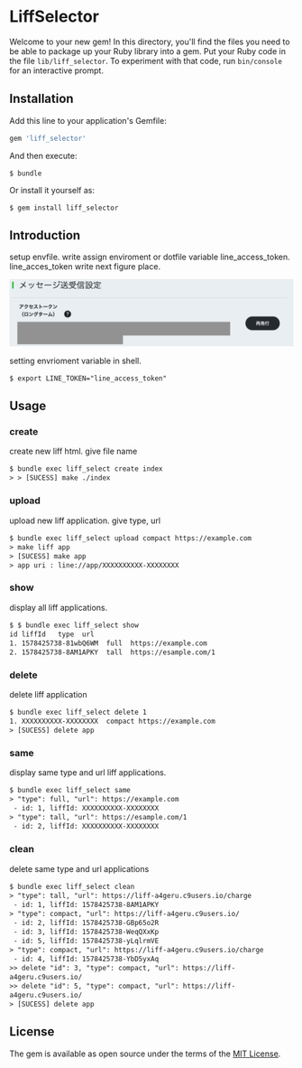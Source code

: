 # LiffSelector

Welcome to your new gem! In this directory, you'll find the files you need to be able to package up your Ruby library into a gem. Put your Ruby code in the file `lib/liff_selector`. To experiment with that code, run `bin/console` for an interactive prompt.

## Installation

Add this line to your application's Gemfile:

```ruby
gem 'liff_selector'
```

And then execute:

    $ bundle

Or install it yourself as:

    $ gem install liff_selector

## Introduction

setup envfile. write assign enviroment or dotfile variable line_access_token.
line_acces_token write next figure place.

<img src='./image/token.png' />

setting envrioment variable in shell.

```
$ export LINE_TOKEN="line_access_token"
```

## Usage

### create
create new liff html. give file name

```
$ bundle exec liff_select create index
> > [SUCESS] make ./index
```

### upload
upload new liff application. give type, url

```
$ bundle exec liff_select upload compact https://example.com
> make liff app
> [SUCESS] make app
> app uri : line://app/XXXXXXXXXX-XXXXXXXX
```

### show
display all liff applications.

```
$ $ bundle exec liff_select show
id liffId   type  url
1. 1578425738-81wbQ6WM  full  https://example.com
2. 1578425738-8AM1APKY  tall  https://esample.com/1
```

### delete
delete liff application

```
$ bundle exec liff_select delete 1
1. XXXXXXXXXX-XXXXXXXX  compact https://example.com
> [SUCESS] delete app
```

### same
display same type and url liff applications.

```
$ bundle exec liff_select same
> "type": full, "url": https://example.com
 - id: 1, liffId: XXXXXXXXXX-XXXXXXXX
> "type": tall, "url": https://esample.com/1
 - id: 2, liffId: XXXXXXXXXX-XXXXXXXX
```

### clean
delete same type and url applications

```
$ bundle exec liff_select clean
> "type": tall, "url": https://liff-a4geru.c9users.io/charge
 - id: 1, liffId: 1578425738-8AM1APKY
> "type": compact, "url": https://liff-a4geru.c9users.io/
 - id: 2, liffId: 1578425738-GBp65o2R
 - id: 3, liffId: 1578425738-WeqQXxKp
 - id: 5, liffId: 1578425738-yLqlrmVE
> "type": compact, "url": https://liff-a4geru.c9users.io/charge
 - id: 4, liffId: 1578425738-YbD5yxAq
>> delete "id": 3, "type": compact, "url": https://liff-a4geru.c9users.io/
>> delete "id": 5, "type": compact, "url": https://liff-a4geru.c9users.io/
> [SUCESS] delete app
```

## License

The gem is available as open source under the terms of the [MIT License](https://opensource.org/licenses/MIT).
